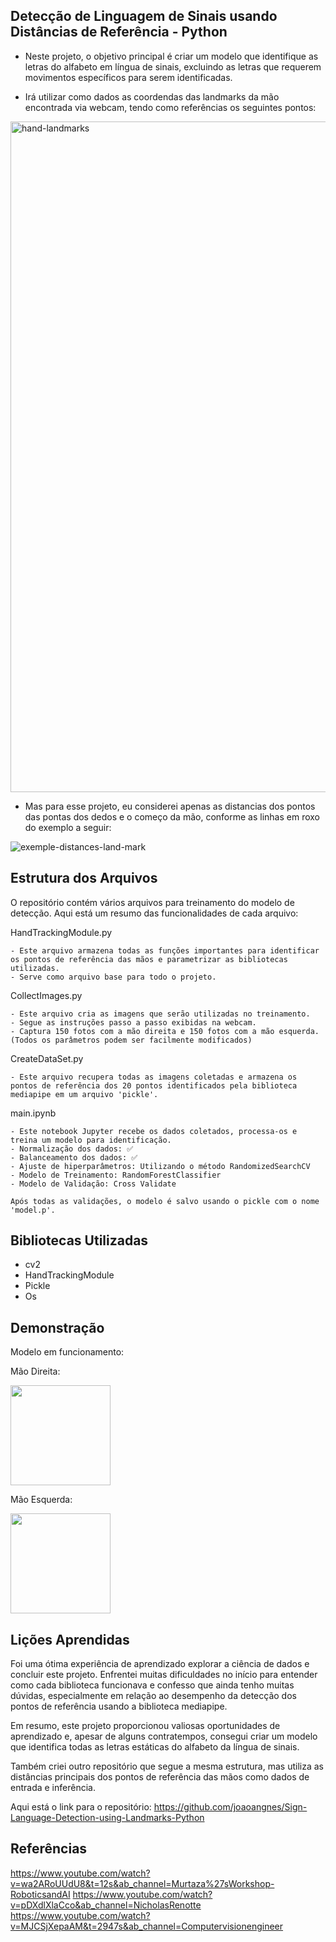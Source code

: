 Detecção de Linguagem de Sinais usando Distâncias de Referência - Python
-
- Neste projeto, o objetivo principal é criar um modelo que identifique as letras do alfabeto em língua de sinais, excluindo as letras que requerem movimentos específicos para serem identificadas.

- Irá utilizar como dados as coordendas das landmarks da mão encontrada via webcam, tendo como referências os seguintes pontos:
<img width="1073" alt="hand-landmarks" src="https://github.com/joaoangnes/Sign-Language-Detection-using-Landmarks-Python/assets/74597614/b57347b6-7a5a-4132-bba2-7761222d9182">

- Mas para esse projeto, eu considerei apenas as distancias dos pontos das pontas dos dedos e o começo da mão, conforme as linhas em roxo do exemplo a seguir:

![exemple-distances-land-mark](https://github.com/joaoangnes/Sign-Language-Detection-using-Distances-Python/assets/74597614/b922d1c5-758f-4a35-9992-21336b977558)

## Estrutura dos Arquivos

O repositório contém vários arquivos para treinamento do modelo de detecção. Aqui está um resumo das funcionalidades de cada arquivo:

HandTrackingModule.py

    - Este arquivo armazena todas as funções importantes para identificar os pontos de referência das mãos e parametrizar as bibliotecas utilizadas.
    - Serve como arquivo base para todo o projeto.

CollectImages.py

    - Este arquivo cria as imagens que serão utilizadas no treinamento.
    - Segue as instruções passo a passo exibidas na webcam.
    - Captura 150 fotos com a mão direita e 150 fotos com a mão esquerda. (Todos os parâmetros podem ser facilmente modificados)

CreateDataSet.py

    - Este arquivo recupera todas as imagens coletadas e armazena os pontos de referência dos 20 pontos identificados pela biblioteca mediapipe em um arquivo 'pickle'.

main.ipynb

    - Este notebook Jupyter recebe os dados coletados, processa-os e treina um modelo para identificação.
    - Normalização dos dados: ✅
    - Balanceamento dos dados: ✅
    - Ajuste de hiperparâmetros: Utilizando o método RandomizedSearchCV
    - Modelo de Treinamento: RandomForestClassifier
    - Modelo de Validação: Cross Validate

    Após todas as validações, o modelo é salvo usando o pickle com o nome 'model.p'.

## Bibliotecas Utilizadas

- cv2
- HandTrackingModule
- Pickle
- Os

## Demonstração

Modelo em funcionamento:

Mão Direita:

<img src="https://github.com/joaoangnes/Sign-Language-Detection-using-Distances-Python/assets/74597614/3beab86a-c345-44bd-ab63-0dd5746e920c" width="160">

Mão Esquerda:

<img src="https://github.com/joaoangnes/Sign-Language-Detection-using-Distances-Python/assets/74597614/c5031f71-09d8-4e3b-a78d-2ae60028f6d0" width="160">

## Lições Aprendidas

Foi uma ótima experiência de aprendizado explorar a ciência de dados e concluir este projeto.
Enfrentei muitas dificuldades no início para entender como cada biblioteca funcionava e confesso que ainda tenho muitas dúvidas, especialmente em relação ao desempenho da detecção dos pontos de referência usando a biblioteca mediapipe.

Em resumo, este projeto proporcionou valiosas oportunidades de aprendizado e, apesar de alguns contratempos, consegui criar um modelo que identifica todas as letras estáticas do alfabeto da língua de sinais.

Também criei outro repositório que segue a mesma estrutura, mas utiliza as distâncias principais dos pontos de referência das mãos como dados de entrada e inferência. 

Aqui está o link para o repositório: https://github.com/joaoangnes/Sign-Language-Detection-using-Landmarks-Python


## Referências

https://www.youtube.com/watch?v=wa2ARoUUdU8&t=12s&ab_channel=Murtaza%27sWorkshop-RoboticsandAI
https://www.youtube.com/watch?v=pDXdlXlaCco&ab_channel=NicholasRenotte
https://www.youtube.com/watch?v=MJCSjXepaAM&t=2947s&ab_channel=Computervisionengineer